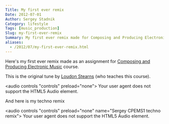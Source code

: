 ```yaml
---
Title: My first ever remix
Date: 2012-07-01
Author: Sergey Stadnik
Category: lifestyle
Tags: [music_production]
Slug: my-first-ever-remix
Summary: My first ever remix made for Composing and Producing Electronic Music course
aliases:
  - /2012/07/my-first-ever-remix.html
---
```


Here's my first ever remix made as an assignment for [Composing and Producing Electronic Music](http://online.berklee.edu/courses/composing-and-producing-electronic-music-1>) course.

This is the original tune by [Loudon Stearns](http://loudonstearns.com/) (who teaches this course).

<audio controls "controls" preload="none">
	Your user agent does not support the HTML5 Audio element.
	<source src="http://ozmoroz-pub.s3.amazonaws.com/music/Sergey_CPEMS1.mp3" type='audio/mpeg'>
</audio>

And here is my techno remix

<audio controls "controls" preload="none" name="Sergey CPEMS1 techno remix">
	Your user agent does not support the HTML5 Audio element.
	<source src="http://ozmoroz-pub.s3.amazonaws.com/music/Sergey_CPEMS1_techno_remix.mp3" type='audio/mpeg'>
</audio>